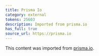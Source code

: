 ```yaml
---
title: Prisma Io
category: external
tokens: 25603
description: Imported from prisma.io
has_full: true
source_url: https://prisma.io
---
```


This content was imported from [prisma.io](https://prisma.io).
